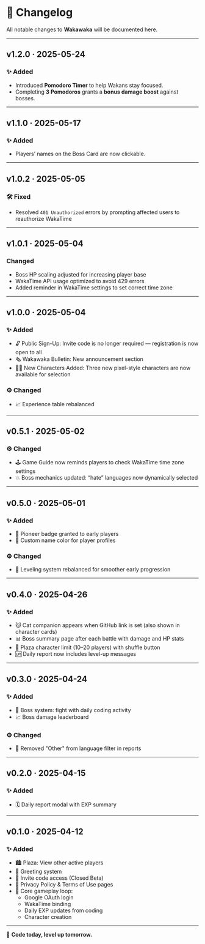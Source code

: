 # 📝 Changelog

All notable changes to **Wakawaka** will be documented here.

---

## v1.2.0 · 2025-05-24

### ✨ Added

- Introduced **Pomodoro Timer** to help Wakans stay focused.
- Completing **3 Pomodoros** grants a **bonus damage boost** against bosses.

---

## v1.1.0 · 2025-05-17

### ✨ Added

- Players’ names on the Boss Card are now clickable.

---

## v1.0.2 · 2025-05-05

### 🛠️ Fixed

- Resolved `401 Unauthorized` errors by prompting affected users to reauthorize WakaTime

---

## v1.0.1 · 2025-05-04

### Changed

- Boss HP scaling adjusted for increasing player base
- WakaTime API usage optimized to avoid 429 errors
- Added reminder in WakaTime settings to set correct time zone

---

## v1.0.0 · 2025-05-04

### ✨ Added

- 🔓 Public Sign-Up: Invite code is no longer required — registration is now open to all
- 🗞️ Wakawaka Bulletin: New announcement section
- 🧑‍🎨 New Characters Added: Three new pixel-style characters are now available for selection

### ⚙️ Changed

- 📈 Experience table rebalanced

---

## v0.5.1 · 2025-05-02

### ⚙️ Changed

- 🕹️ Game Guide now reminds players to check WakaTime time zone settings
- 💥 Boss mechanics updated: “hate” languages now dynamically selected

---

## v0.5.0 · 2025-05-01

### ✨ Added

- 🏅 Pioneer badge granted to early players
- 🎨 Custom name color for player profiles

### ⚙️ Changed

- 🧱 Leveling system rebalanced for smoother early progression

---

## v0.4.0 · 2025-04-26

### ✨ Added

- 🐱 Cat companion appears when GitHub link is set (also shown in character cards)
- 📊 Boss summary page after each battle with damage and HP stats
- 👥 Plaza character limit (10–20 players) with shuffle button
- 🆙 Daily report now includes level-up messages

---

## v0.3.0 · 2025-04-24

### ✨ Added

- 🐉 Boss system: fight with daily coding activity
- 📈 Boss damage leaderboard

### ⚙️ Changed

- 🚫 Removed "Other" from language filter in reports

---

## v0.2.0 · 2025-04-15

### ✨ Added

- 🗓️ Daily report modal with EXP summary

---

## v0.1.0 · 2025-04-12

### ✨ Added

- 🏙️ Plaza: View other active players
- 💬 Greeting system
- 🔐 Invite code access (Closed Beta)
- 📄 Privacy Policy & Terms of Use pages
- 🧩 Core gameplay loop:
  - Google OAuth login
  - WakaTime binding
  - Daily EXP updates from coding
  - Character creation

---

🌱 **Code today, level up tomorrow.**
